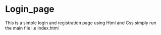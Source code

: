 # Login_page
This is a simple login and registration page using Html and Css 
simply run the main file i.e index.html
